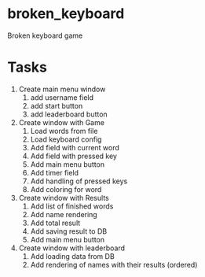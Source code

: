 # broken_keyboard
Broken keyboard game

# Tasks
1. Create main menu window  
   1. add username field
   2. add start button
   3. add leaderboard button
2. Create window with Game
   1. Load words from file
   2. Load keyboard config
   3. Add field with current word
   4. Add field with pressed key
   5. Add main menu button
   6. Add timer field
   7. Add handling of pressed keys
   8. Add coloring for word
3. Create window with Results
   1. Add list of finished words
   2. Add name rendering
   3. Add total result
   4. Add saving result to DB
   5. Add main menu button
4. Create window with leaderboard
   1. Add loading data from DB
   2. Add rendering of names with their results (ordered)